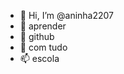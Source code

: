 - 👋 Hi, I’m @aninha2207
- 👀 aprender
- 🌱  github
- 💞️  com tudo
- 📫 escola

<!---
aninha2207/aninha2207 is a ✨ special ✨ repository because its `README.md` (this file) appears on your GitHub profile.
You can click the Preview link to take a look at your changes.
--->
